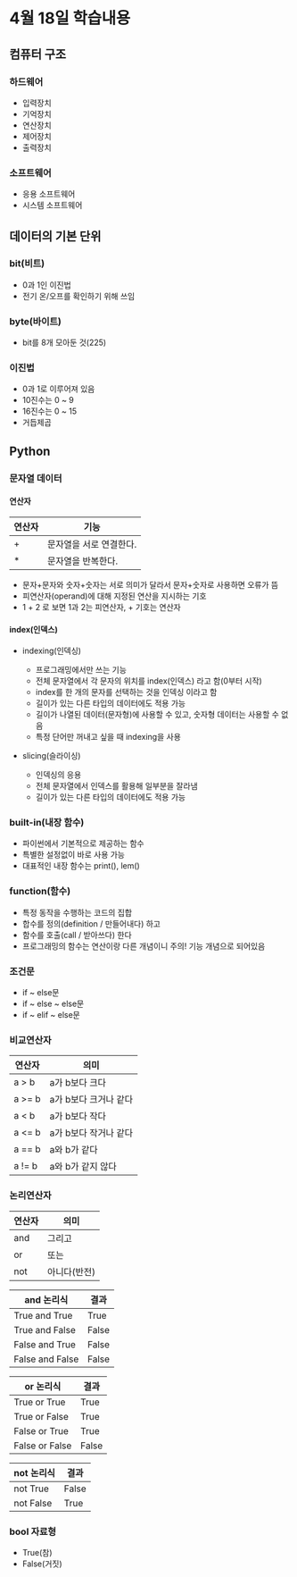 # 4월 18일 학습내용
## 컴퓨터 구조
### 하드웨어
- 입력장치
- 기억장치
- 연산장치
- 제어장치
- 출력장치
### 소프트웨어
- 응용 소프트웨어
- 시스템 소프트웨어
## 데이터의 기본 단위
### bit(비트)
- 0과 1인 이진법
- 전기 온/오프를 확인하기 위해 쓰임
### byte(바이트)
- bit를 8개 모아둔 것(225)
### 이진법
- 0과 1로 이루어져 있음
- 10진수는 0 ~ 9
- 16진수는 0 ~ 15
- 거듭제곱
## Python
### 문자열 데이터
#### 연산자
연산자 | 기능
-------|-----
\+ | 문자열을 서로 연결한다.
\* | 문자열을 반복한다.
- 문자+문자와 숫자+숫자는 서로 의미가 달라서 문자+숫자로 사용하면 오류가 뜸
- 피연산자(operand)에 대해 지정된 연산을 지시하는 기호
- 1 + 2 로 보면 1과 2는 피연산자, + 기호는 연산자
#### index(인덱스)
- indexing(인덱싱)
  - 프로그래밍에서만 쓰는 기능
  - 전체 문자열에서 각 문자의 위치를 index(인덱스) 라고 함(0부터 시작)
  - index를 한 개의 문자를 선택하는 것을 인덱싱 이라고 함
  - 길이가 있는 다른 타입의 데이터에도 적용 가능
  - 길이가 나열된 데이터(문자형)에 사용할 수 있고, 숫자형 데이터는 사용할 수 없음
  - 특정 단어만 꺼내고 싶을 때 indexing을 사용
   
- slicing(슬라이싱)
  - 인덱싱의 응용
  - 전체 문자열에서 인덱스를 활용해 일부분을 잘라냄
  - 길이가 있는 다른 타입의 데이터에도 적용 가능
### built-in(내장 함수)
- 파이썬에서 기본적으로 제공하는 함수 
- 특별한 설정없이 바로 사용 가능
- 대표적인 내장 함수는 print(), lem()
### function(함수)
- 특정 동작을 수행하는 코드의 집합
- 합수를 정의(definition / 만들어내다) 하고 
- 함수를 호출(call / 받아쓰다) 한다
- 프로그래밍의 함수는 연산이랑 다른 개념이니 주의! 기능 개념으로 되어있음

### 조건문 
- if ~ else문
- if ~ else ~ else문
- if ~ elif ~ else문
### 비교연산자
연산자 | 의미
-------|-----
a > b | a가 b보다 크다
a >= b | a가 b보다 크거나 같다
a < b | a가 b보다 작다
a <= b | a가 b보다 작거나 같다
a == b | a와 b가 같다
a != b | a와 b가 같지 않다
### 논리연산자
연산자 | 의미
-------|-----
and | 그리고
or | 또는
not | 아니다(반전)

and 논리식 | 결과
-------|-----
True and True | True
True and False | False
False and True | False
False and False | False

or 논리식 | 결과
-------|-----
True or True | True
True or False | True
False or True | True
False or False | False

not 논리식 | 결과
-------|-----
not True | False
not False | True

### bool 자료형
- True(참)
- False(거짓)
